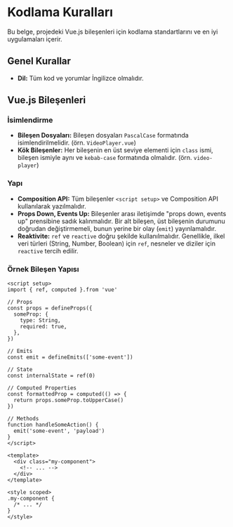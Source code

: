 # Kodlama Kuralları

Bu belge, projedeki Vue.js bileşenleri için kodlama standartlarını ve en iyi uygulamaları içerir.

## Genel Kurallar

- **Dil:** Tüm kod ve yorumlar İngilizce olmalıdır.

## Vue.js Bileşenleri

### İsimlendirme

- **Bileşen Dosyaları:** Bileşen dosyaları `PascalCase` formatında isimlendirilmelidir. (örn. `VideoPlayer.vue`)
- **Kök Bileşenler:** Her bileşenin en üst seviye elementi için `class` ismi, bileşen ismiyle aynı ve `kebab-case` formatında olmalıdır. (örn. `video-player`)

### Yapı

- **Composition API:** Tüm bileşenler `<script setup>` ve Composition API kullanılarak yazılmalıdır.
- **Props Down, Events Up:** Bileşenler arası iletişimde "props down, events up" prensibine sadık kalınmalıdır. Bir alt bileşen, üst bileşenin durumunu doğrudan değiştirmemeli, bunun yerine bir olay (`emit`) yayınlamalıdır.
- **Reaktivite:** `ref` ve `reactive` doğru şekilde kullanılmalıdır. Genellikle, ilkel veri türleri (String, Number, Boolean) için `ref`, nesneler ve diziler için `reactive` tercih edilir.

### Örnek Bileşen Yapısı

```vue
<script setup>
import { ref, computed }.from 'vue'

// Props
const props = defineProps({
  someProp: {
    type: String,
    required: true,
  },
})

// Emits
const emit = defineEmits(['some-event'])

// State
const internalState = ref(0)

// Computed Properties
const formattedProp = computed(() => {
  return props.someProp.toUpperCase()
})

// Methods
function handleSomeAction() {
  emit('some-event', 'payload')
}
</script>

<template>
  <div class="my-component">
    <!-- ... -->
  </div>
</template>

<style scoped>
.my-component {
  /* ... */
}
</style>
```
